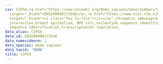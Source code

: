 ```yaml
---
csv: CSPG4,<a href="https://www.ensembl.org/Homo_sapiens/Gene/Summary?db=core;g=ENSG00000173546"
  target="_blank">ENSG00000173546</a>,<a href="https://www.ncbi.nlm.nih.gov/pubmed/22863008"
  target="_blank"><i class="fas fa-file"></i></a>",chromatin immunoprecipitation assay,direct
  interaction,breast epithelium, BPE cell,nucleotide sequence identification,nucleotide
  sequence identification,transcriptional regulation,
data_alias: CSPG4
data_id: ENSG00000173546
data_numevidence: 1
data_species: Homo sapiens
data_taxid: '9606'
title: CSPG4
---
```

